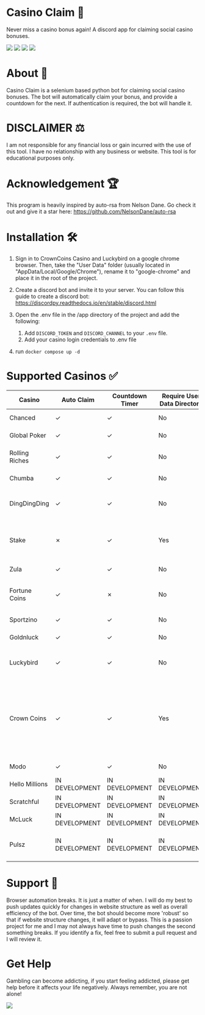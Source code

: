 # Casino Claim 🎰
Never miss a casino bonus again! A discord app for claiming social casino bonuses.

<p>
<img src="https://img.shields.io/badge/python-3670A0?style=for-the-badge&logo=python&logoColor=ffdd54"/>
<img src="https://img.shields.io/badge/-selenium-%43B02A?style=for-the-badge&logo=selenium&logoColor=white"/>
<img src="https://img.shields.io/badge/-discord.py-%232c2f33?style=for-the-badge&logo=discord&logoColor=white"/>
<img src="https://img.shields.io/badge/-docker-%232c2f33?style=for-the-badge&logo=docker&logoColor=white"/>
</p>

# About 🧾
Casino Claim is a selenium based python bot for claiming social casino bonuses. The bot will automatically claim your bonus, and provide a countdown for the next. If authentication is required, the bot will handle it. 

# DISCLAIMER ⚖️
I am not responsible for any financial loss or gain incurred with the use of this tool. I have no relationship with any business or website. This tool is for educational purposes only. 

# Acknowledgement 🏆
This program is heavily inspired by auto-rsa from Nelson Dane. Go check it out and give it a star here: https://github.com/NelsonDane/auto-rsa

# Installation 🛠️
1. Sign in to CrownCoins Casino and Luckybird on a google chrome browser. Then, take the "User Data" folder (usually located in "AppData/Local/Google/Chrome"), rename it to "google-chrome" and place it in the root of the project.

2. Create a discord bot and invite it to your server. You can follow this guide to create a discord bot: https://discordpy.readthedocs.io/en/stable/discord.html

3. Open the .env file in the /app directory of the project and add the following:
    1. Add `DISCORD_TOKEN` and `DISCORD_CHANNEL` to your `.env` file.
    2. Add your casino login credentials to .env file
4. run `docker compose up -d`







# Supported Casinos ✅
| Casino         | Auto Claim | Countdown Timer | Require User Data Directory | Notes            |
|----------------|------------|-----------------|-----------------------------|------------------|
| Chanced        | ✓          | ✓               | No                          | $.10 bonus/hr    |
| Global Poker      | ✓          | ✓               | No                          | $0.00-$2 SC bonus/day |
| Rolling Riches | ✓          | ✓               | No                          | $.20 bonus every 6 hours |
| Chumba         | ✓          | ✓               | No                          | $1 bonus/day     |
| DingDingDing     | ✓          | ✓               | No                          | Varies between $0.50 SC and $1 SC    |
| Stake          | ✗          | ✓               | Yes                         | $1 bonus/day. Auto Claim in development |
| Zula  | ✓          | ✓               | No                          | $1 bonus/day |
| Fortune Coins      | ✓          | ✗               | No                          | $0.50-$1.20 SC bonus every 24 hours |
| Sportzino      | ✓          | ✓               | No                          | $1 bonus/day |
| Goldnluck      | ✓          | ✓               | No                          | $2 bonus/day |
| Luckybird      | ✓          | ✓               | No                          | $.25 bonus/day. Increases with VIP |
| Crown Coins      | ✓          | ✓               | Yes                          | Varies between $0.00-$2 bonus/day Requires Usr Data Dir for auth. Social Auth support in development|
| Modo     | ✓          | ✓               | No                          | $.30-$1 SC bonus/day |
| Hello Millions     | IN DEVELOPMENT          | IN DEVELOPMENT | IN DEVELOPMENT  | $.25 SC bonus/day |
| Scratchful     | IN DEVELOPMENT  | IN DEVELOPMENT     | IN DEVELOPMENT                          | $.25 SC bonus/day |
| McLuck     | IN DEVELOPMENT   | IN DEVELOPMENT  | IN DEVELOPMENT                          | $.25 SC bonus/day |
| Pulsz     | IN DEVELOPMENT   | IN DEVELOPMENT  | IN DEVELOPMENT                          | Varies between $.20-$3 SC bonus/day |



# Support 🔮 
Browser automation breaks. It is just a matter of when. I will do my best to push updates quickly for changes in website structure as well as overall efficiency of the bot. Over time, the bot should become more 'robust' so that if website structure changes, it will adapt or bypass. This is a passion project for me and I may not always have time to push changes the second something breaks. If you identify a fix, feel free to submit a pull request and I will review it.


# Get Help
Gambling can become addicting, if you start feeling addicted, please get help before it affects your life negatively. Always remember, you are not alone!

<a href="https://www.ncpgambling.org/help-treatment/"><img src="https://www.ncpgambling.org/wp-content/themes/magneti/assets/build/images/800gamb-logo-header.svg"/></a>
